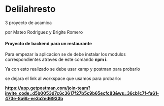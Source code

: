 # Delilahresto

3 proyecto de acamica

por Mateo Rodriguez y Brigite Romero

#### Proyecto de backend para un restaurante 

Para empezar la aplicacion se de debe instalar los modulos correspondientes atraves de este comando **npm i**.

Ya con esto realizado se debe usar xamp y postman para probarlo

se dejara el link al workspace que usamos para probarlo:

**https://app.getpostman.com/join-team?invite_code=d5b0053d7c6c3617f27b5c9b65ecfc83&ws=36cb1c7f-fa61-473e-8a6b-ee3a2ed6933b**